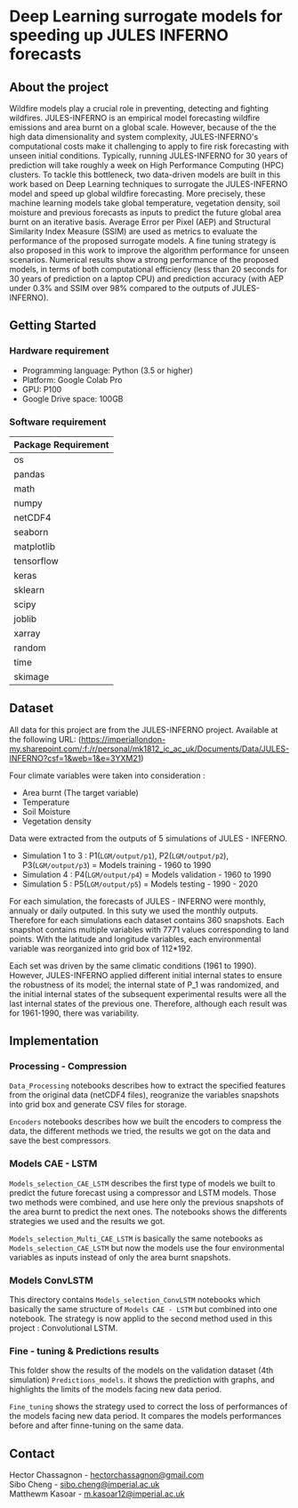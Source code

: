 # Deep Learning surrogate models for speeding up JULES INFERNO forecasts

## About the project
Wildfire models play a crucial role in preventing, detecting and fighting wildfires. JULES-INFERNO is an empirical model forecasting wildfire emissions and area burnt on a global scale. However, because of the the high data dimensionality and system complexity, JULES-INFERNO's computational costs make it challenging to apply to fire risk forecasting with unseen initial conditions. Typically, running JULES-INFERNO for 30 years of prediction will take roughly a week on High Performance Computing (HPC) clusters. To tackle this bottleneck, two data-driven models are built in this work based on Deep Learning techniques to surrogate the JULES-INFERNO model and speed up global wildfire forecasting.
More precisely, these machine learning models take global temperature, vegetation density, soil moisture and previous forecasts as inputs to predict the future global area burnt on an iterative basis.
 Average Error per Pixel (AEP) and Structural Similarity Index Measure (SSIM) are used as metrics to evaluate the performance of the proposed surrogate models. A fine tuning strategy is also proposed in this work to improve the algorithm performance for unseen scenarios.
Numerical results show a strong performance of the proposed models, in terms of both computational efficiency (less than 20 seconds for 30 years of prediction on a laptop CPU) and prediction accuracy (with AEP under 0.3\% and SSIM over 98\% compared to the outputs of JULES-INFERNO).

## Getting Started

### Hardware requirement

*   Programming language: Python (3.5 or higher)
*   Platform: Google Colab Pro
*   GPU: P100
*   Google Drive space: 100GB

### Software requirement

| Package Requirement                        |
|--------------------------------------------|
| os                                         |
| pandas                                     |
| math                                       |
| numpy                                      |
| netCDF4                                    |
| seaborn                                    |
| matplotlib                                 |
| tensorflow                                 |
| keras                                      |
| sklearn                                    |
| scipy                                      |
| joblib                                     |
| xarray                                     |
| random                                     |
| time                                       |
| skimage                                    |

## Dataset
All data for this project are from the JULES-INFERNO project. Available  at the following URL:
(https://imperiallondon-my.sharepoint.com/:f:/r/personal/mk1812_ic_ac_uk/Documents/Data/JULES-INFERNO?csf=1&web=1&e=3YXM21)

Four climate variables were taken into consideration :
 - Area burnt (The target variable)
 - Temperature
 - Soil Moisture
 - Vegetation density

Data were extracted from the outputs of 5 simulations of JULES - INFERNO.
 - Simulation 1 to 3 : P1(``LGM/output/p1``), P2(``LGM/output/p2``), P3(``LGM/output/p3``) = Models training - 1960 to 1990
 - Simulation 4 : P4(``LGM/output/p4``) = Models validation - 1960 to 1990
 - Simulation 5 : P5(``LGM/output/p5``) = Models testing - 1990 - 2020

For each simulation, the forecasts of JULES - INFERNO were monthly, annualy or daily outputed. In this suty we used the monthly outputs. Therefore for each simulations  each dataset contains 360 snapshots. Each snapshot contains multiple variables with 7771 values corresponding to land points. With the latitude and longitude variables, each environmental variable was reorganized into grid box of 112*192.

Each set was driven by the same climatic conditions (1961 to 1990). However, JULES-INFERNO applied different initial internal states to ensure the robustness of its model; the internal state of P_1 was randomized, and the initial internal states of the subsequent experimental results were all the last internal states of the previous one. Therefore, although each result was for 1961-1990, there was variability. 

## Implementation

### Processing - Compression

`Data_Processing` notebooks describes how to extract the specified features from the original data (netCDF4 files), reogranize the variables snapshots into grid box and generate CSV files for storage.

`Encoders` notebooks describes how we built the encoders to compress the data, the different methods we tried, the results we got on the data and save the best compressors.

### Models CAE - LSTM

`Models_selection_CAE_LSTM` describes the first type of models we built to predict the future forecast using a compressor and LSTM models. Those two methods were combined, and use here only the previous snapshots of the area burnt to predict the next ones. The notebooks shows the differents strategies we used and the results we got.  

`Models_selection_Multi_CAE_LSTM` is basically the same notebooks as `Models_selection_CAE_LSTM` but now the models use the four environmental variables as inputs instead of only the area burnt snapshots.  

### Models ConvLSTM

This directory contains `Models_selection_ConvLSTM` notebooks which basically the same structure of `Models CAE - LSTM` but combined into one notebook. The strategy is now applid to the second method used in this project : Convolutional LSTM.

### Fine - tuning & Predictions results

This folder show the results of the models on the validation dataset (4th simulation) `Predictions_models`. it shows the prediction with graphs, and highlights the limits of the models facing new data period.

`Fine_tuning` shows the strategy used to correct the loss of performances of the models facing new data period. It compares the models performances before and after finne-tuning on the same data. 

## Contact

Hector Chassagnon - hectorchassagnon@gmail.com<br>
Sibo Cheng - sibo.cheng@imperial.ac.uk<br>
Matthewm Kasoar - m.kasoar12@imperial.ac.uk<br>

